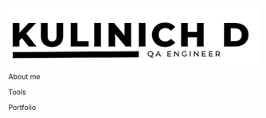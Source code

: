 <div id="header" align="center">
  <img src="https://github.com/KulinichD/KulinichD/blob/main/assets/Header.png"/>
</div>

About me

Tools

Portfolio
